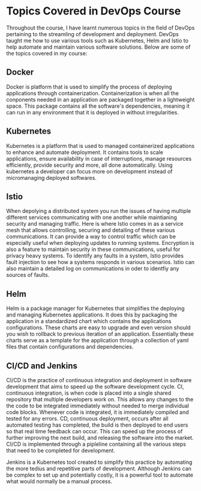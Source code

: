 # Topics Covered in DevOps Course

Throughout the course, I have learnt numerous topics in the field of DevOps pertaining to the streamling of development and deployment. DevOps taught me how to use various tools such as Kubernetes, Helm and Istio to help automate and maintain various software solutions. Below are some of the topics covered in my course:

## Docker

Docker is platform that is used to simplify the process of deploying applications through containerization. Containerization is when all the conponents needed in an application are packaged together in a lightweight space. This package contains all the software's dependencies, meaning it can run in any environment that it is deployed in without irregularities.

## Kubernetes

Kubernetes is a platform that is used to managed containerized applications to enhance and automate deployment. It contains tools to scale applications, ensure availability in case of interruptions, manage resources efficiently, provide security and more, all done automatically. Using kubernetes a developer can focus more on development instead of micromanaging deployed softwares.

## Istio

When depolying a distributed system you run the issues of having multiple different services communicating with one another while maintianing security and managing traffic. Here is where Istio comes in as a service mesh that allows controlling, securing and detailing of these various communications. It can provide a way to control traffic which can be especially useful when deploying updates to running systems. Encryption is also a feature to maintain security in these communications, useful for privacy heavy systems. To identify any faults in a system, Istio provides fault injection to see how a systems responds in various scenarios. Istio can also maintain a detailed log on communications in oder to identfiy any sources of faults.

## Helm

Helm is a package manager for Kubernetes that simplifies the deploying and managing Kubernetes applications. It does this by packaging the application in a standardized chart which contains the applications configurations. These charts are easy to upgrade and even version should you wish to rollback to previous iteration of an application. Essentially these charts serve as a template for the application through a collection of yaml files that contain configurations and dependencies.

## CI/CD and Jenkins

CI/CD is the practice of continuous integration and deployment in software development that aims to speed up the software development cycle. CI, continuous integration, is when code is placed into a single shared repository that multiple developers work on. This allows any changes to the the code to be integrated immediately without needed to merge individual code blocks. Whenever code is integrated, it is immediately compiled and tested for any errors. CD, continuous deployment, occurs after all automated testing has completed, the build is then deployed to end users so that real time feedback can occur. This can speed up the process of further improving the next build, and releasing the software into the market. CI/CD is implemented through a pipleline containing all the various steps that need to be completed for development.

Jenkins is a Kubernetes tool created to simplify this practice by automating the more tedius and repetitive parts of development. Although Jenkins can be complex to set up and potentially costly, it is a powerful tool to automate what would normally be a manual process.




